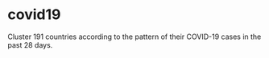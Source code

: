 # covid19

Cluster 191 countries according to the pattern of their COVID-19 cases in the past 28 days.  
